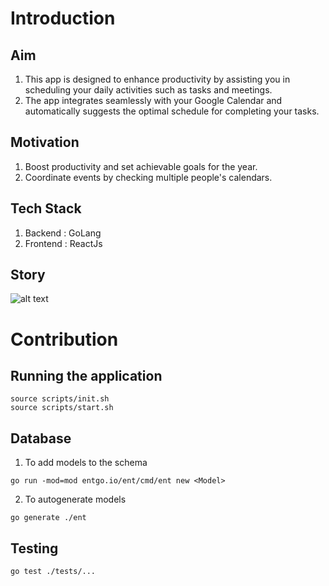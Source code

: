 # Introduction

## Aim

1. This app is designed to enhance productivity by assisting you in scheduling your daily activities such as tasks and meetings.
2. The app integrates seamlessly with your Google Calendar and automatically suggests the optimal schedule for completing your tasks.

## Motivation

1. Boost productivity and set achievable goals for the year.
2. Coordinate events by checking multiple people's calendars.

## Tech Stack

1. Backend  : GoLang
2. Frontend : ReactJs

## Story

![alt text](story.gif "Kung Fu Panda | Peach Tree")

# Contribution

## Running the application

```
source scripts/init.sh
source scripts/start.sh
```

## Database

1. To add models to the schema

```
go run -mod=mod entgo.io/ent/cmd/ent new <Model>
```

2. To autogenerate models 

```
go generate ./ent
```

## Testing

```
go test ./tests/...
```